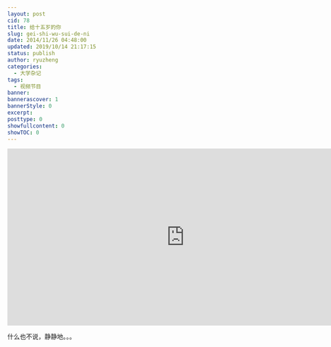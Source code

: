 ```yaml
---
layout: post
cid: 78
title: 给十五岁的你
slug: gei-shi-wu-sui-de-ni
date: 2014/11/26 04:48:00
updated: 2019/10/14 21:17:15
status: publish
author: ryuzheng
categories: 
  - 大学杂记
tags: 
  - 视频节目
banner: 
bannerascover: 1
bannerStyle: 0
excerpt: 
posttype: 0
showfullcontent: 0
showTOC: 0
---
```



<iframe height=400 width=800 src='http://player.youku.com/embed/XODI0NzE1NDgw' frameborder=0 'allowfullscreen'></iframe>

什么也不说，静静地。。。